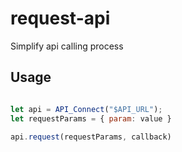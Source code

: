 # request-api
Simplify api calling process

## Usage

```javascript

let api = API_Connect("$API_URL");
let requestParams = { param: value }

api.request(requestParams, callback)

```
